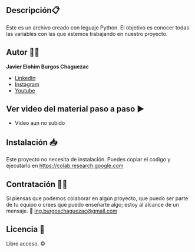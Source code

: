 ## Descripción📋
Este es un archivo creado con leguaje Python.
El objetivo es conocer todas las variables con las que estemos trabajando en nuestro proyecto.

## Autor ✍🏻
**Javier Elohim Burgos Chaguezac**

* [LinkedIn](https://www.linkedin.com/in/javierburgos-web/)
* [Instagram](https://www.instagram.com/ing.jburgos/)
* [Youtube](https://www.youtube.com/@ingjburgos888/featured)

## Ver video del material paso a paso ▶️
- Video aun no subido

## Instalación 📥
Este proyecto no necesita de instalación. Puedes copiar el codigo y ejecutarlo en https://colab.research.google.com

## Contratación 🤝🏻
Si piensas que podemos colaborar en algún proyecto, que puedo ser parte de tu equipo o crees que puedo enseñarte algo; estoy al alcance de un mensaje. 📧  ing.burgoschaguezac@gmail.com

## Licencia 📄
Libre acceso. ©️
